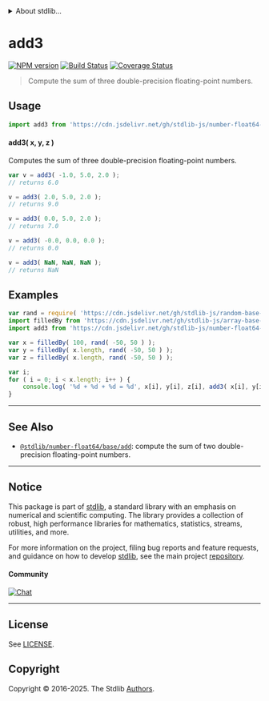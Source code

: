 <!--

@license Apache-2.0

Copyright (c) 2023 The Stdlib Authors.

Licensed under the Apache License, Version 2.0 (the "License");
you may not use this file except in compliance with the License.
You may obtain a copy of the License at

   http://www.apache.org/licenses/LICENSE-2.0

Unless required by applicable law or agreed to in writing, software
distributed under the License is distributed on an "AS IS" BASIS,
WITHOUT WARRANTIES OR CONDITIONS OF ANY KIND, either express or implied.
See the License for the specific language governing permissions and
limitations under the License.

-->


<details>
  <summary>
    About stdlib...
  </summary>
  <p>We believe in a future in which the web is a preferred environment for numerical computation. To help realize this future, we've built stdlib. stdlib is a standard library, with an emphasis on numerical and scientific computation, written in JavaScript (and C) for execution in browsers and in Node.js.</p>
  <p>The library is fully decomposable, being architected in such a way that you can swap out and mix and match APIs and functionality to cater to your exact preferences and use cases.</p>
  <p>When you use stdlib, you can be absolutely certain that you are using the most thorough, rigorous, well-written, studied, documented, tested, measured, and high-quality code out there.</p>
  <p>To join us in bringing numerical computing to the web, get started by checking us out on <a href="https://github.com/stdlib-js/stdlib">GitHub</a>, and please consider <a href="https://opencollective.com/stdlib">financially supporting stdlib</a>. We greatly appreciate your continued support!</p>
</details>

# add3

[![NPM version][npm-image]][npm-url] [![Build Status][test-image]][test-url] [![Coverage Status][coverage-image]][coverage-url] <!-- [![dependencies][dependencies-image]][dependencies-url] -->

> Compute the sum of three double-precision floating-point numbers.

<!-- Section to include introductory text. Make sure to keep an empty line after the intro `section` element and another before the `/section` close. -->

<section class="intro">

</section>

<!-- /.intro -->

<!-- Package usage documentation. -->



<section class="usage">

## Usage

```javascript
import add3 from 'https://cdn.jsdelivr.net/gh/stdlib-js/number-float64-base-add3@deno/mod.js';
```

#### add3( x, y, z )

Computes the sum of three double-precision floating-point numbers.

```javascript
var v = add3( -1.0, 5.0, 2.0 );
// returns 6.0

v = add3( 2.0, 5.0, 2.0 );
// returns 9.0

v = add3( 0.0, 5.0, 2.0 );
// returns 7.0

v = add3( -0.0, 0.0, 0.0 );
// returns 0.0

v = add3( NaN, NaN, NaN );
// returns NaN
```

</section>

<!-- /.usage -->

<!-- Package usage notes. Make sure to keep an empty line after the `section` element and another before the `/section` close. -->

<section class="notes">

</section>

<!-- /.notes -->

<!-- Package usage examples. -->

<section class="examples">

## Examples

<!-- eslint no-undef: "error" -->

```javascript
var rand = require( 'https://cdn.jsdelivr.net/gh/stdlib-js/random-base-discrete-uniform' ).factory;
import filledBy from 'https://cdn.jsdelivr.net/gh/stdlib-js/array-base-filled-by@deno/mod.js';
import add3 from 'https://cdn.jsdelivr.net/gh/stdlib-js/number-float64-base-add3@deno/mod.js';

var x = filledBy( 100, rand( -50, 50 ) );
var y = filledBy( x.length, rand( -50, 50 ) );
var z = filledBy( x.length, rand( -50, 50 ) );

var i;
for ( i = 0; i < x.length; i++ ) {
    console.log( '%d + %d + %d = %d', x[i], y[i], z[i], add3( x[i], y[i], z[i] ) );
}
```

</section>

<!-- /.examples -->

<!-- C interface documentation. -->



<!-- Section for related `stdlib` packages. Do not manually edit this section, as it is automatically populated. -->

<section class="related">

* * *

## See Also

-   <span class="package-name">[`@stdlib/number-float64/base/add`][@stdlib/number/float64/base/add]</span><span class="delimiter">: </span><span class="description">compute the sum of two double-precision floating-point numbers.</span>

</section>

<!-- /.related -->

<!-- Section for all links. Make sure to keep an empty line after the `section` element and another before the `/section` close. -->


<section class="main-repo" >

* * *

## Notice

This package is part of [stdlib][stdlib], a standard library with an emphasis on numerical and scientific computing. The library provides a collection of robust, high performance libraries for mathematics, statistics, streams, utilities, and more.

For more information on the project, filing bug reports and feature requests, and guidance on how to develop [stdlib][stdlib], see the main project [repository][stdlib].

#### Community

[![Chat][chat-image]][chat-url]

---

## License

See [LICENSE][stdlib-license].


## Copyright

Copyright &copy; 2016-2025. The Stdlib [Authors][stdlib-authors].

</section>

<!-- /.stdlib -->

<!-- Section for all links. Make sure to keep an empty line after the `section` element and another before the `/section` close. -->

<section class="links">

[npm-image]: http://img.shields.io/npm/v/@stdlib/number-float64-base-add3.svg
[npm-url]: https://npmjs.org/package/@stdlib/number-float64-base-add3

[test-image]: https://github.com/stdlib-js/number-float64-base-add3/actions/workflows/test.yml/badge.svg?branch=main
[test-url]: https://github.com/stdlib-js/number-float64-base-add3/actions/workflows/test.yml?query=branch:main

[coverage-image]: https://img.shields.io/codecov/c/github/stdlib-js/number-float64-base-add3/main.svg
[coverage-url]: https://codecov.io/github/stdlib-js/number-float64-base-add3?branch=main

<!--

[dependencies-image]: https://img.shields.io/david/stdlib-js/number-float64-base-add3.svg
[dependencies-url]: https://david-dm.org/stdlib-js/number-float64-base-add3/main

-->

[chat-image]: https://img.shields.io/gitter/room/stdlib-js/stdlib.svg
[chat-url]: https://app.gitter.im/#/room/#stdlib-js_stdlib:gitter.im

[stdlib]: https://github.com/stdlib-js/stdlib

[stdlib-authors]: https://github.com/stdlib-js/stdlib/graphs/contributors

[umd]: https://github.com/umdjs/umd
[es-module]: https://developer.mozilla.org/en-US/docs/Web/JavaScript/Guide/Modules

[deno-url]: https://github.com/stdlib-js/number-float64-base-add3/tree/deno
[deno-readme]: https://github.com/stdlib-js/number-float64-base-add3/blob/deno/README.md
[umd-url]: https://github.com/stdlib-js/number-float64-base-add3/tree/umd
[umd-readme]: https://github.com/stdlib-js/number-float64-base-add3/blob/umd/README.md
[esm-url]: https://github.com/stdlib-js/number-float64-base-add3/tree/esm
[esm-readme]: https://github.com/stdlib-js/number-float64-base-add3/blob/esm/README.md
[branches-url]: https://github.com/stdlib-js/number-float64-base-add3/blob/main/branches.md

[stdlib-license]: https://raw.githubusercontent.com/stdlib-js/number-float64-base-add3/main/LICENSE

<!-- <related-links> -->

[@stdlib/number/float64/base/add]: https://github.com/stdlib-js/number-float64-base-add/tree/deno

<!-- </related-links> -->

</section>

<!-- /.links -->
